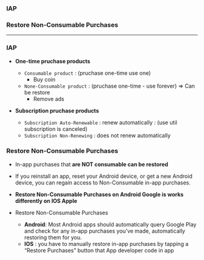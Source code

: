 ### IAP
### Restore Non-Consumable Purchases
---------------------------------------------------

### IAP

* **One-time pruchase products**
  * `Consumable product` : (pruchase one-time use one)
    * Buy coin
  * `None-Consumable product` : (pruchase one-time - use forever) => Can be restore
    * Remove ads
  
* **Subscription pruchase products**
  * `Subscription Auto-Renewable` : renew automatically : (use util subscription is canceled)
  * `Subscription Non-Renewing` : does not renew automatically
  
### Restore Non-Consumable Purchases

* In-app purchases that **are NOT consumable can be restored**
* If you reinstall an app, reset your Android device, or get a new Android device, you can regain access to Non-Consumable in-app purchases.

* **Restore Non-Consumable Purchases on Android Google is works differently on IOS Apple**

* Restore Non-Consumable Purchases
  * **Android**: Most Android apps should automatically query Google Play and check for any in-app purchases you’ve made, automatically restoring them for you.
  * **IOS** : you have to manually restore in-app purchases by tapping a “Restore Purchases” button that App developer code in app






